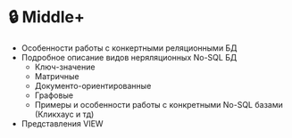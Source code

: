# 🔒 Middle+

* Особенности работы с конкертными реляционными БД
* Подробное описание видов неряляционных No-SQL БД
  * Ключ-значение
  * Матричные
  * Документо-ориентированные
  * Графовые
  * Примеры и особенности работы с конкретными No-SQL базами (Кликхаус и тд)
* Представления VIEW
